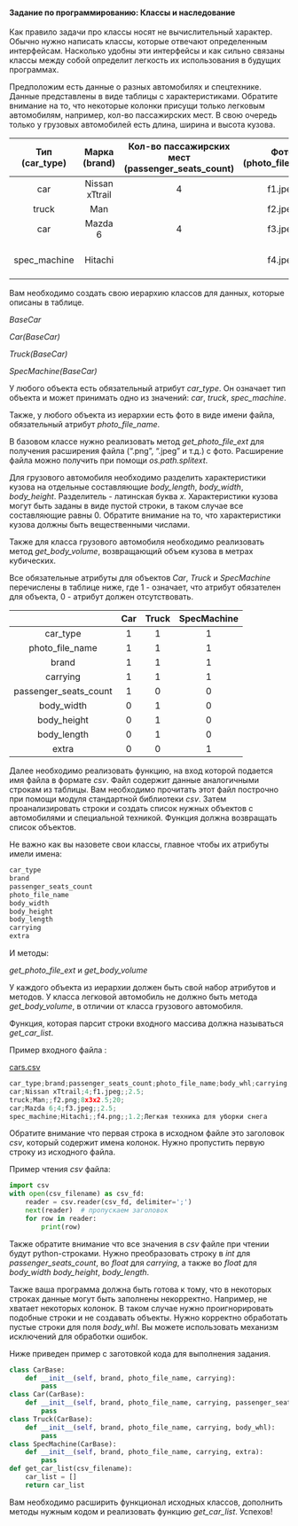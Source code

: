 #### Задание по программированию: Классы и наследование ####


Как правило задачи про классы носят не вычислительный характер. Обычно нужно написать классы, которые отвечают определенным интерфейсам. Насколько удобны эти интерфейсы и как сильно связаны классы между собой определит легкость их использования в будущих программах.

Предположим есть данные о разных автомобилях и спецтехнике. Данные представлены в виде таблицы с характеристиками. Обратите внимание на то, что некоторые колонки присущи только легковым автомобилям, например, кол-во пассажирских мест. В свою очередь только у грузовых автомобилей есть длина, ширина и высота кузова.

| Тип (car_type)  | Марка (brand)  | Кол-во пассажирских мест (passenger_seats_count)  | Фото (photo_file_name) | Кузов ДxШxВ, м (body_whl)| Грузоподъемность, Тонн (carrying)|      Дополнительно (extra)      |
|:---------------:|:--------------:|:-------------------------------------------------:|:----------------------:|:------------------------:|:--------------------------------:|:-------------------------------:|
| car             | Nissan xTtrail |  4                                                | f1.jpeg                |                          | 2.5                              |                                 |
| truck           | Man            |                                                   | f2.jpeg                | 8x3x2.5                  | 20                               |                                 |
| car             | Mazda 6        |  4                                                | f3.jpeg                |                          | 2.5                              |                                 |
| spec_machine    | Hitachi        |                                                   | f4.jpeg                |                          | 1.2                              | Легкая техника для уборки снега |

Вам необходимо создать свою иерархию классов для данных, которые описаны в таблице.

*BaseCar*

*Car(BaseCar)*

*Truck(BaseCar)*

*SpecMachine(BaseCar)*

У любого объекта есть обязательный атрибут *car_type*. Он означает тип объекта и может принимать одно из значений: *car*, *truck*, *spec_machine*.

Также, у любого объекта из иерархии есть фото в виде имени файла, обязательный атрибут *photo_file_name*.

В базовом классе нужно реализовать метод *get_photo_file_ext* для получения расширения файла (“.png”, “.jpeg” и т.д.) с фото. Расширение файла можно получить при помощи *os.path.splitext*.

Для грузового автомобиля необходимо разделить характеристики кузова на отдельные составляющие *body_length*, *body_width*, *body_height*. Разделитель - латинская буква *x*. Характеристики кузова могут быть заданы в виде пустой строки, в таком случае все составляющие равны 0. Обратите внимание на то, что характеристики кузова должны быть вещественными числами.

Также для класса грузового автомобиля необходимо реализовать метод *get_body_volume*, возвращающий объем кузова в метрах кубических.

Все обязательные атрибуты для объектов *Car*, *Truck* и *SpecMachine* перечислены в таблице ниже, где 1 - означает, что атрибут обязателен для объекта, 0 - атрибут должен отсутствовать.

|                      | Car | Truck | SpecMachine |
|:--------------------:|:---:|:-----:|:-----------:|
| car_type	           | 1	 | 1	 | 1           | 
| photo_file_name	   | 1	 | 1	 | 1           |
| brand	               | 1	 | 1	 | 1           |
| carrying	           | 1	 | 1	 | 1           |
| passenger_seats_count| 1	 | 0	 | 0           |
| body_width	       | 0	 | 1	 | 0           |
| body_height	       | 0	 | 1	 | 0           |
| body_length	       | 0	 | 1	 | 0           |
| extra	               | 0	 | 0	 | 1           |

Далее необходимо реализовать функцию, на вход которой подается имя файла в формате *csv*. Файл содержит данные аналогичными строкам из таблицы. Вам необходимо прочитать этот файл построчно при помощи модуля стандартной библиотеки *csv*. Затем проанализировать строки и создать список нужных объектов с автомобилями и специальной техникой. Функция должна возвращать список объектов.

Не важно как вы назовете свои классы, главное чтобы их атрибуты имели имена:
```python
car_type
brand
passenger_seats_count
photo_file_name
body_width
body_height
body_length
carrying
extra
```
И методы:

*get_photo_file_ext* и *get_body_volume*

У каждого объекта из иерархии должен быть свой набор атрибутов и методов. У класса легковой автомобиль не должно быть метода *get_body_volume*, в отличии от класса грузового автомобиля.

Функция, которая парсит строки входного массива должна называться *get_car_list*.

Пример входного файла :

[cars.csv](https://d3c33hcgiwev3.cloudfront.net/_af3947bf3a1ba3333b0c891e7a8536fc_coursera_week3_cars.csv?Expires=1557273600&Signature=M3DJ8tiXHJnNBHAdwPI~Z-lA-FwH7dHjcrvjEHV2Hwm3Dqv8YuBJp2cVEZbVqB7UZ4NQwmlOldY3fUDMkQ15-~Z-5gRQvQDfdjDdBF1JFPzIHY8g8qGavBxU7XDgoenEEpIMYBN43wOaXOBoRD4E7bWZGet-cgNesyGVYM~nQXA_&Key-Pair-Id=APKAJLTNE6QMUY6HBC5A)
```python
car_type;brand;passenger_seats_count;photo_file_name;body_whl;carrying;extra
car;Nissan xTtrail;4;f1.jpeg;;2.5;
truck;Man;;f2.png;8x3x2.5;20;
car;Mazda 6;4;f3.jpeg;;2.5;
spec_machine;Hitachi;;f4.png;;1.2;Легкая техника для уборки снега
```
Обратите внимание что первая строка в исходном файле это заголовок *csv*, который содержит имена колонок. Нужно пропустить первую строку из исходного файла.

Пример чтения *csv* файла:
```python
import csv
with open(csv_filename) as csv_fd:
    reader = csv.reader(csv_fd, delimiter=';')
    next(reader)  # пропускаем заголовок
    for row in reader:
        print(row)
```
Также обратите внимание что все значения в *csv* файле при чтении будут python-строками. Нужно преобразовать строку в *int* для *passenger_seats_count*, во *float* для *carrying*, а также во *float* для *body_width* *body_height*, *body_length*.

Также ваша программа должна быть готова к тому, что в некоторых строках данные могут быть заполнены некорректно. Например, не хватает некоторых колонок. В таком случае нужно проигнорировать подобные строки и не создавать объекты. Нужно корректно обработать пустые строки для поля *body_whl*. Вы можете использовать механизм исключений для обработки ошибок.

Ниже приведен пример с заготовкой кода для выполнения задания.
```python
class CarBase:
    def __init__(self, brand, photo_file_name, carrying):
        pass
class Car(CarBase):
    def __init__(self, brand, photo_file_name, carrying, passenger_seats_count):
        pass
class Truck(CarBase):
    def __init__(self, brand, photo_file_name, carrying, body_whl):
        pass
class SpecMachine(CarBase):
    def __init__(self, brand, photo_file_name, carrying, extra):
        pass
def get_car_list(csv_filename):
    car_list = []
    return car_list
```
Вам необходимо расширить функционал исходных классов, дополнить методы нужным кодом и реализовать функцию *get_car_list*. Успехов!
